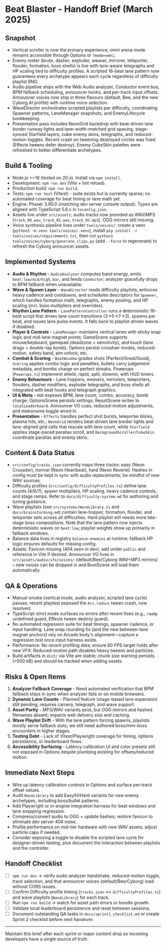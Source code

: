 # Beat Blaster - Handoff Brief (March 2025)

## Snapshot
- Vertical scroller is now the primary experience; omni arena mode remains accessible through Options or `?mode=omni`.
- Enemy roster (brute, dasher, exploder, weaver, mirrorer, teleporter, flooder, formation, boss shells) is live with lane-aware telegraphs and HP scaling tied to difficulty profiles. A scripted 16-beat lane pattern now guarantees every archetype appears each cycle regardless of difficulty playlist RNG.
- Audio pipeline ships with the Web Audio analyzer, Conductor event bus, BPM fallback scheduling, announcer hooks, and per-track input offsets. Announcer voices now ship in three flavours (default, Bee, and the new Cyborg AI profile) with runtime voice selection.
- WaveDirector orchestrates scripted playlists per difficulty, coordinating Spawner patterns, LaneManager snapshots, and EnemyLifecycle bookkeeping.
- Presentation pass includes NeonGrid backdrop with beat-driven lane border runway lights and lane-width-matched grid spacing, stage-synced Starfield layers, cube enemy skins, telegraphs, and reduced-motion toggles. Recent crash on tweening destroyed circles was fixed (Effects tweens defer destroy). Enemy CubeSkin palettes were refreshed to better differentiate archetypes.

## Build & Tooling
- Node.js >=18 (tested on 20.x). Install via `npm install`.
- Development: `npm run dev` (Vite + hot reload).
- Production build: `npm run build`.
- Tests: `npm run test` (Vitest) - suite exists but is currently sparse; no automated coverage for beat timing or lane math yet.
- Engine: Phaser 3.90.0 (matching dev server console output). Types are aligned with TypeScript 5.6.x in `tsconfig.json`.
- Assets live under `src/assets`; audio tracks now provided as WAV/MP3 (`track_00.wav`, `track_01.wav`, `track_03.mp3`). OGG mirrors still missing.
- Voice synthesis pipeline lives under `tools/voices/`: create a venv (`python3 -m venv tools/voices/.venv`), install `pip install -r tools/voices/requirements.txt`, then run `python3 tools/voices/cyborg/generate_clips.py` (add `--force` to regenerate) to refresh the Cyborg announcer assets.

## Implemented Systems
- **Audio & Rhythm** - `AudioAnalyzer` computes band energy, emits `beat:low/mid/high`, `bar`, and feeds `Conductor`; analyzer gracefully drops to BPM fallback when unavailable.
- **Wave & Spawn Layer** - `WaveDirector` reads difficulty playlists, enforces heavy cadence and cooldowns, and schedules descriptors for `Spawner`, which handles formation math, telegraphs, enemy pooling, and HP scaling (incl. boss multipliers and overrides).
- **Rhythm Lane Pattern** - `LanePatternController` runs a deterministic 16-beat script that drives lane count transitions (3→5→7→3), spawns per beat, and issues lane pulse events. It falls back to playlist-driven waves if disabled.
- **Player & Controls** - `LaneManager` maintains vertical lanes with sticky snap logic and mid-lane magnet points; GameScene supports mouse/keyboard, gamepad (deadzone + sensitivity), and touch (lane drags + double-tap bomb). Options persist crosshair modes, reduced-motion, safety band, aim unlock, etc.
- **Combat & Scoring** - `BeatWindow` grades shots (Perfect/Great/Good), `Scoring` applies combo logic and penalties, bullets carry judgement metadata, and bombs charge on perfect streaks. Powerups (`Powerups.ts`) implement shield, rapid, split, slowmo, with HUD timers.
- **Enemy Behaviours** - Lane hoppers, weavers, mirrorers, teleporters, flooders, dasher modifiers, exploder telegraphs, and boss shells all integrated with beat hooks and telegraph graphics.
- **UI & Meta** - `HUD` exposes BPM, lane count, combo, accuracy, bomb charge; OptionsScene persists settings; ResultScene writes to `localLeaderboard`. Announcer VO cues, reduced-motion adjustments, and metronome toggle wired in.
- **Presentation** - `Effects` handles perfect shot bursts, teleporter blinks, plasma hits, etc.; `NeonGrid` renders beat-driven lane border lights and lane-aligned grid cells that rescale with lane count, while `Starfield` applies stage-paced parallax scroll, and `BackgroundScroller`/`CubeSkin` coordinate parallax and enemy skins.

## Content & Data Status
- `src/config/tracks.json` currently maps three tracks: easy (Neon Crusader), normal (Neon Heartbeat), hard (Neon Reverie). Hashes in config must be kept in sync with audio replacements; be mindful of new WAV sources.
- Difficulty profiles (`src/config/difficultyProfiles.ts`) define lane counts (4/6/7), spawn multipliers, HP scaling, heavy cadence controls, and stage ramps. Refer to `docs/difficulty-system.md` for authoring and tuning guidance.
- Wave playlists (see `src/systems/WaveLibrary.ts` and `docs/brainstorming.md`) contain lane-hopper, formation, flooder, and teleporter sets across all difficulties. Hard playlist still needs more late-stage boss compositions. Note that the lane pattern now injects deterministic waves on `beat:low`; playlist weights show up primarily in fallback windows.
- Balance data lives in registry `balance.enemies` at runtime; fallback HP logic ensures defaults for missing config.
- Assets: Favicon missing (404 seen in dev); add under `public` and reference in Vite if desired. Announcer VO lives in `src/assets/audio/sfx/voices/` (default/Bee/Cyborg WAV+MP3 mirrors) – new voices can be dropped in and BootScene will load them automatically.

## QA & Operations
- Manual smoke (vertical mode, audio analyzer, scripted lane cycle) passes; recent playtest exposed the `Arc.radius` tween crash, now resolved.
- TypeScript strict mode surfaces no errors after recent fixes (e.g., `rawHp` undefined guard, Effects tween destroy guard).
- No automated regression suite for beat timings, spawner cadence, or input handling. Lane snap rounding fix (and the new between-lane magnet anchors) rely on Arcade body's alignment—capture a regression test once input harness exists.
- Performance: No recent profiling data; ensure 60 FPS target holds after new VFX. Reduced-motion path disables heavy tweens and particles.
- Build artifacts in `dist/` via Vite are stable; chunk size warning persists (>500 kB) and should be tracked when adding assets.

## Risks & Open Items
1. **Analyzer Fallback Coverage** - Need automated verification that BPM fallback stays in sync when analyzer fails or on mobile browsers.
2. **Dynamic Lane Counts** - Planned feature (stage-based lane expansion) still pending; requires camera, telegraph, and wave support.
3. **Asset Parity** - MP3/WAV variants exist, but OGG mirrors and hashed filenames absent; impacts web delivery size and caching.
4. **Wave Playlist Drift** - With the lane pattern forcing spawns, playlists mostly serve fallback slots; we still need authored boss/mini-boss encounters in higher stages.
5. **Testing Debt** - Lack of Vitest/Playwright coverage for timing, options persistence, or leaderboard flows.
6. **Accessibility Surfacing** - Latency calibration UI and color presets still not exposed in Options despite plumbing existing for offsets/reduced motion.

## Immediate Next Steps
- Wire up latency calibration controls in Options and surface per-track offset values.
- Audit `WaveLibrary` to add Easy/H/Hard variants for new enemy archetypes, including boss/bullet patterns.
- Add Playwright or in-engine integration harness for beat windows and lane snapping regression.
- Compress/convert audio to OGG + update hashes; restore favicon to eliminate dev server 404 noise.
- Profile performance on mid-tier hardware with new WAV assets; adjust particle caps if needed.
- Consider exposing a toggle to disable the scripted lane cycle for designer-driven testing, plus document the interaction between playlists and the controller.

## Handoff Checklist
- [ ] `npm run dev` -> verify audio analyzer handshake, reduced-motion toggle, track selection, and that announcer voices (default/Bee/Cyborg) load without CORS issues.
- [ ] Confirm Difficulty profile linking (`tracks.json` <-> `difficultyProfiles.ts`) and wave playlists (`WaveLibrary`) for each track.
- [ ] Run `npm run build` -> watch for asset path errors or bundle growth.
- [ ] Validate local leaderboard persistence and reset between sessions.
- [ ] Document outstanding QA tasks in `docs/sprint1_checklist.md` or create Sprint 2 checklist before next handover.

---
Maintain this brief after each sprint or major content drop so incoming developers have a single source of truth.
